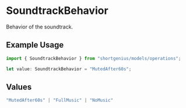 # SoundtrackBehavior

Behavior of the soundtrack.

## Example Usage

```typescript
import { SoundtrackBehavior } from "shortgenius/models/operations";

let value: SoundtrackBehavior = "MutedAfter60s";
```

## Values

```typescript
"MutedAfter60s" | "FullMusic" | "NoMusic"
```